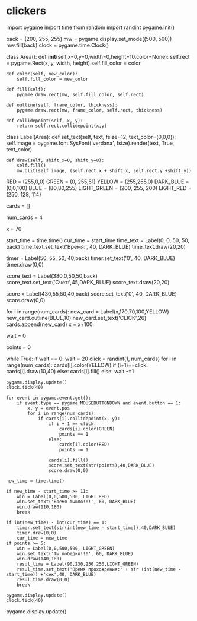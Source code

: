 # clickers
import pygame
import time
from random import randint
pygame.init()

back = (200, 255, 255)
mw = pygame.display.set_mode((500, 500))
mw.fill(back)
clock = pygame.time.Clock()

class Area():
    def __init__(self,x=0,y=0,width=0,height=10,color=None):
        self.rect = pygame.Rect(x, y, width, height)
        self.fill_color = color

    def color(self, new_color):
        self.fill_color = new_color
        
    def fill(self):
        pygame.draw.rect(mw, self.fill_color, self.rect)

    def outline(self, frame_color, thickness):
        pygame.draw.rect(mw, frame_color, self.rect, thickness)

    def collidepoint(self, x, y):
        return self.rect.collidepoint(x,y)

class Label(Area):
    def set_text(self, text, fsize=12, text_color=(0,0,0)):
        self.image = pygame.font.SysFont('verdana', fsize).render(text, True, text_color)

    def draw(self, shift_x=0, shift_y=0):
        self.fill()
        mw.blit(self.image, (self.rect.x + shift_x, self.rect.y +shift_y))
    
RED = (255,0,0)
GREEN = (0, 255,51)
YELLOW = (255,255,0)
DARK_BLUE = (0,0,100)
BLUE = (80,80,255)
LIGHT_GREEN = (200, 255, 200)
LIGHT_RED = (250, 128, 114)

cards = []

num_cards = 4

x = 70

start_time = time.time()
cur_time = start_time
time_text = Label(0, 0, 50, 50, back)
time_text.set_text('Время:', 40, DARK_BLUE)
time_text.draw(20,20)

timer = Label(50, 55, 50, 40,back)
timer.set_text('0', 40, DARK_BLUE)
timer.draw(0,0)

score_text = Label(380,0,50,50,back)
score_text.set_text('Счёт:',45,DARK_BLUE)
score_text.draw(20,20)

score = Label(430,55,50,40,back)
score.set_text('0', 40, DARK_BLUE)
score.draw(0,0)

for i in range(num_cards):
    new_card = Label(x,170,70,100,YELLOW)
    new_card.outline(BLUE,10)
    new_card.set_text('CLICK',26)
    cards.append(new_card)
    x = x+100

wait = 0

points = 0

while True:
    if wait == 0:
        wait = 20
        click = randint(1, num_cards)
        for i in range(num_cards):
            cards[i].color(YELLOW)
            if (i+1)==click:
                cards[i].draw(10,40)
            else:
                cards[i].fill()
    else:
        wait -=1

    pygame.display.update()
    clock.tick(40)

    for event in pygame.event.get():
        if event.type == pygame.MOUSEBUTTONDOWN and event.button == 1:
            x, y = event.pos
            for i in range(num_cards):
                if cards[i].collidepoint(x, y):
                    if i + 1 == click:
                        cards[i].color(GREEN)
                        points += 1
                    else:
                        cards[i].color(RED)
                        points -= 1

                    cards[i].fill()
                    score.set_text(str(points),40,DARK_BLUE)
                    score.draw(0,0)

    new_time = time.time()

    if new_time - start_time >= 11:
        win = Label(0,0,500,500, LIGHT_RED)
        win.set_text('Время вышло!!!', 60, DARK_BLUE)
        win.draw(110,180)
        break

    if int(new_time) - int(cur_time) == 1:
        timer.set_text(str(int(new_time - start_time)),40,DARK_BLUE)
        timer.draw(0,0)
        cur_time = new_time
    if points >= 5:
        win = Label(0,0,500,500, LIGHT_GREEN)
        win.set_text('Ты победил!!!', 60, DARK_BLUE)
        win.draw(140,180)
        resul_time = Label(90,230,250,250,LIGHT_GREEN)
        resul_time.set_text('Время прохождения:' + str (int(new_time - start_time)) +'сек',40, DARK_BLUE)
        resul_time.draw(0,0)
        break

    pygame.display.update()
    clock.tick(40)

pygame.display.update()
